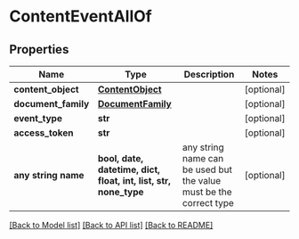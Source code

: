 # ContentEventAllOf


## Properties
Name | Type | Description | Notes
------------ | ------------- | ------------- | -------------
**content_object** | [**ContentObject**](ContentObject.md) |  | [optional] 
**document_family** | [**DocumentFamily**](DocumentFamily.md) |  | [optional] 
**event_type** | **str** |  | [optional] 
**access_token** | **str** |  | [optional] 
**any string name** | **bool, date, datetime, dict, float, int, list, str, none_type** | any string name can be used but the value must be the correct type | [optional]

[[Back to Model list]](../README.md#documentation-for-models) [[Back to API list]](../README.md#documentation-for-api-endpoints) [[Back to README]](../README.md)


